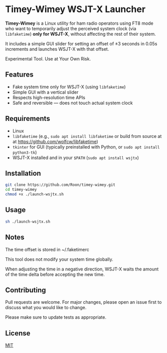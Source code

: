 # Timey-Wimey WSJT-X Launcher

**Timey-Wimey** is a Linux utility for ham radio operators using FT8 mode who want to temporarily adjust the perceived system clock (via `libfaketime`) **only for WSJT-X**, without affecting the rest of their system.

It includes a simple GUI slider for setting an offset of ±3 seconds in 0.05s increments and launches WSJT-X with that offset.

Experimental Tool. Use at Your Own Risk.

## Features

- Fake system time only for WSJT-X (using `libfaketime`)
- Simple GUI with a vertical slider
- Respects high-resolution time APIs
- Safe and reversible — does not touch actual system clock

## Requirements

- Linux
- `libfaketime` (e.g., `sudo apt install libfaketime` or build from source at at https://github.com/wolfcw/libfaketime)
- `tkinter` for GUI (typically preinstalled with Python, or `sudo apt install python3-tk`) 
- WSJT-X installed and in your `$PATH` (`sudo apt install wsjtx`)


## Installation

```bash
git clone https://github.com/Roon/timey-wimey.git
cd timey-wimey
chmod +x ./launch-wsjtx.sh
```

## Usage

```bash
sh ./launch-wsjtx.sh
```

## Notes
The time offset is stored in ~/.faketimerc

This tool does not modify your system time globally.

When adjusting the time in a negative direction, WSJT-X waits the amount of the time delta before accepting the new time. 

## Contributing

Pull requests are welcome. For major changes, please open an issue first
to discuss what you would like to change.

Please make sure to update tests as appropriate.

## License

[MIT](https://choosealicense.com/licenses/mit/)
